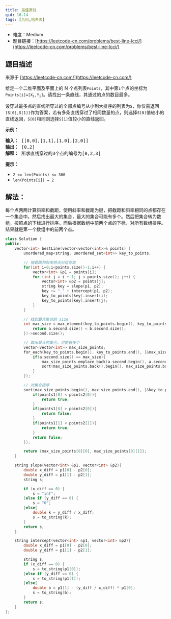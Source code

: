 ```yaml
---
title: 最佳直线
qid: 16.14
tags: [几何,哈希表]
---
```



- 难度：Medium
- 题目链接：[https://leetcode-cn.com/problems/best-line-lcci/](https://leetcode-cn.com/problems/best-line-lcci/)


## 题目描述

来源于 [https://leetcode-cn.com/](https://leetcode-cn.com/)

<p>给定一个二维平面及平面上的 N 个点列表<code>Points</code>，其中第<code>i</code>个点的坐标为<code>Points[i]=[X<sub>i</sub>,Y<sub>i</sub>]</code>。请找出一条直线，其通过的点的数目最多。</p>
<p>设穿过最多点的直线所穿过的全部点编号从小到大排序的列表为<code>S</code>，你仅需返回<code>[S[0],S[1]]</code>作为答案，若有多条直线穿过了相同数量的点，则选择<code>S[0]</code>值较小的直线返回，<code>S[0]</code>相同则选择<code>S[1]</code>值较小的直线返回。</p>
<p><strong>示例：</strong></p>
<pre><strong>输入：</strong> [[0,0],[1,1],[1,0],[2,0]]
<strong>输出：</strong> [0,2]
<strong>解释：</strong> 所求直线穿过的3个点的编号为[0,2,3]
</pre>
<p><strong>提示：</strong></p>
<ul>
<li><code>2 <= len(Points) <= 300</code></li>
<li><code>len(Points[i]) = 2</code></li>
</ul>


## 解法：

每个点两两计算斜率和截距，使用斜率和截距为键，把截距和斜率相同的点都存在一个集合中。然后找出最大的集合，最大的集合可能有多个。然后把集合转为数组，按照点的下标进行排序。而后根据数组中前两个点的下标，对所有数组排序。结果就是第一个数组中的前两个点。

```c++
class Solution {
public:
    vector<int> bestLine(vector<vector<int>>& points) {
        unordered_map<string, unordered_set<int>> key_to_points;

        // 按截距和斜率把点分组存放
        for(int i=0;i<points.size()-1;i++) {
            vector<int> &p1 = points[i];
            for (int j = i + 1; j < points.size(); j++) {
                vector<int> &p2 = points[j];
                string key = slope(p1, p2);
                key += "_" + intercept(p1, p2);
                key_to_points[key].insert(i);
                key_to_points[key].insert(j);
            }
        }

        // 找到最大集合的 size
        int max_size = max_element(key_to_points.begin(), key_to_points.end(), [](auto& a, auto& b){
            return a.second.size() < b.second.size();
        })->second.size();

        // 取出最大的集合，可能有多个
        vector<vector<int>> max_size_points;
        for_each(key_to_points.begin(), key_to_points.end(), [&max_size,&max_size_points](auto& a){
            if(a.second.size() == max_size){
                max_size_points.emplace_back(a.second.begin(), a.second.end());
                sort(max_size_points.back().begin(), max_size_points.back().end());
            }
        });

        // 对集合排序
        sort(max_size_points.begin(), max_size_points.end(), [&key_to_points](auto& points1, auto& points2){
            if(points1[0] < points2[0]){
                return true;
            }
            if(points1[0] > points2[0]){
                return false;
            }
            if(points1[1] < points2[1]){
                return true;
            }
            return false;
        });

        return {max_size_points[0][0], max_size_points[0][1]};
    }

    string slope(vector<int> &p1, vector<int> &p2){
        double x_diff = p1[0] - p2[0];
        double y_diff = p1[1] - p2[1];
        string s;

        if (x_diff == 0) {
            s = "inf";
        }else if (y_diff == 0) {
            s = "0";
        }else{
            double k = y_diff / x_diff;
            s = to_string(k);
        }
        return s;
    }

    string intercept(vector<int> &p1, vector<int> &p2){
        double x_diff = p1[0] - p2[0];
        double y_diff = p1[1] - p2[1];

        string s;
        if (x_diff == 0) {
            s = to_string(p1[0]);
        }else if (y_diff == 0) {
            s = to_string(p1[1]);
        }else{
            double b = p1[1] - (y_diff / x_diff) * p1[0];
            s = to_string(b);
        }
        return s;
    }
};
```